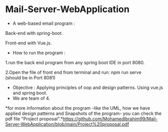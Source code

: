 # Mail-Server-WebApplication
- A web-based email program :

Back-end with spring-boot. 

Front-end with Vue.js.
 
- How to run the program :

1.run the back end program from any spring boot IDE in port 8080.

2.Open the file of  front end from terminal and run: 
npm run serve   
(should be in Port 8081)

- Objective : Applying principles of oop and design patterns. Using vue.js and spring boot.
- We are team of 4.


*for more information about the program -like the UML, how we have applied design patterns and Snapshots of the program- you can check the pdf file "Project proposal".*https://github.com/MohamedIbrahim99/Mail-Server-WebApplication/blob/main/Project%20proposal.pdf
